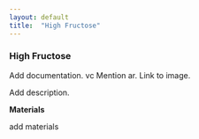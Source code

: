 ```yaml
---
layout: default
title:  "High Fructose"
---
```


<div class="right">
  <h3 align="left">High Fructose</h3>
  <p>Add documentation.   vc Mention ar. Link to  image.</p>
  <p>Add description.</p>
  <b>Materials</b>
  <p>add materials</p>
</div>
